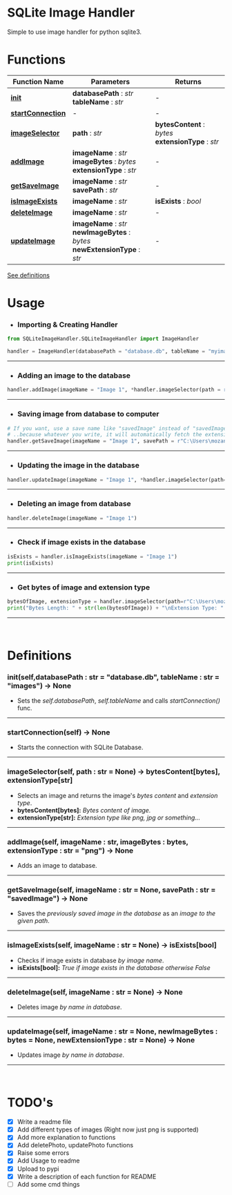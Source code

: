 # SQLite Image Handler
Simple to use image handler for python sqlite3.

# Functions
Function Name | Parameters | Returns
------------- | ---------- | -------
**[init]** | **databasePath** : *str* <br> **tableName** : *str* | - |
**[startConnection]** | - | - |
**[imageSelector]** | **path** : *str* | **bytesContent** : *bytes* <br> **extensionType** : *str* |
**[addImage]** | **imageName** : *str* <br> **imageBytes** : *bytes* <br> **extensionType** : *str* | - |
**[getSaveImage]** | **imageName** : *str* <br> **savePath** : *str* | - |
**[isImageExists]** | **imageName** : *str* | **isExists** : *bool* |
**[deleteImage]** | **imageName** : *str* | - |
**[updateImage]** | **imageName** : *str* <br> **newImageBytes** : *bytes* <br> **newExtensionType** : *str* | - |

[See definitions](#definitions)

[init]: #initselfdatabasepath--str--databasedb-tablename--str--images---none

[startConnection]: #startconnectionself---none

[imageSelector]: #imageselectorself-path--str--none---bytescontentbytes-extensiontypestr

[addImage]: #addimageself-imagename--str-imagebytes--bytes-extensiontype--str--png---none

[getSaveImage]: #getsaveimageself-imagename--str--none-savepath--str--savedimage---none

[isImageExists]: #isimageexistsself-imagename--str--none---isexistsbool

[deleteImage]: #deleteimageself-imagename--str--none---none

[updateImage]: #updateimageself-imagename--str--none-newimagebytes--bytes--none-newextensiontype--str--none---none

# Usage

- <h3>Importing & Creating Handler</h3>

```python
from SQLiteImageHandler.SQLiteImageHandler import ImageHandler

handler = ImageHandler(databasePath = "database.db", tableName = "myimages")
```
<hr>

- <h3>Adding an image to the database</h3>

```python
handler.addImage(imageName = "Image 1", *handler.imageSelector(path = r"C:\Users\mozancetin\Desktop\myimage1.png"))
```
<hr>

- <h3>Saving image from database to computer</h3>

```python
# If you want, use a save name like "savedImage" instead of "savedImage.png"
# ..because whatever you write, it will automatically fetch the extension from the database.
handler.getSaveImage(imageName = "Image 1", savePath = r"C:\Users\mozancetin\Desktop\savedImage.png")
```
<hr>

- <h3>Updating the image in the database</h3>

```python
handler.updateImage(imageName = "Image 1", *handler.imageSelector(path=r"C:\Users\mozancetin\Desktop\myimage2.png"))
```
<hr>

- <h3>Deleting an image from database</h3>

```python
handler.deleteImage(imageName = "Image 1")
```
<hr>

- <h3>Check if image exists in the database</h3>

```python
isExists = handler.isImageExists(imageName = "Image 1")
print(isExists)
```
<hr>

- <h3>Get bytes of image and extension type</h3>

```python
bytesOfImage, extensionType = handler.imageSelector(path=r"C:\Users\mozancetin\Desktop\myimage1.png")
print("Bytes Length: " + str(len(bytesOfImage)) + "\nExtension Type: " + extensionType)
```
<hr>
<br>

# Definitions

### __init__(self,databasePath : str = "database.db", tableName : str = "images") -> None

- Sets the *self.databasePath*, *self.tableName* and calls *startConnection()* func.

<hr>

### startConnection(self) -> None

- Starts the connection with SQLite Database.

<hr>

### imageSelector(self, path : str = None) -> bytesContent[bytes], extensionType[str]

- Selects an image and returns the image's *bytes content* and *extension type*.
- **bytesContent[bytes]:** *Bytes content of image.*
- **extensionType[str]:** *Extension type like png, jpg or something...*

<hr>

### addImage(self, imageName : str, imageBytes : bytes, extensionType : str = "png") -> None

- Adds an image to database.

<hr>

### getSaveImage(self, imageName : str = None, savePath : str = "savedImage") -> None

- Saves the *previously saved image in the database* as an *image to the given path*.

<hr>

### isImageExists(self, imageName : str = None) -> isExists[bool]

- Checks if image exists in database *by image name*.
- **isExists[bool]:** *True if image exists in the database otherwise False*

<hr>

### deleteImage(self, imageName : str = None) -> None

- Deletes image *by name in database*.

<hr>

### updateImage(self, imageName : str = None, newImageBytes : bytes = None, newExtensionType : str = None) -> None

- Updates image *by name in database*.

<hr>
<br>

# TODO's
- [x] Write a readme file
- [x] Add different types of images (Right now just png is supported)
- [x] Add more explanation to functions
- [x] Add deletePhoto, updatePhoto functions
- [x] Raise some errors
- [x] Add Usage to readme
- [x] Upload to pypi
- [x] Write a description of each function for README
- [ ] Add some cmd things
